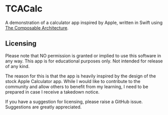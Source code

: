 # TCACalc
A demonstration of a calculator app inspired by Apple, written in Swift using [The Composable Architecture](https://github.com/pointfreeco/swift-composable-architecture). 


## Licensing
Please note that NO permission is granted or implied to use this software in any way. This app is for educational purposes only. Not intended for release of any kind.

The reason for this is that the app is heavily inspired by the design of the stock Apple Calculator app. While I would like to contribute to the community and allow others to benefit from my learning, I need to be prepared in case I receive a takedown notice. 

If you have a suggestion for licensing, please raise a GitHub issue. Suggestions are greatly appreciated. 
